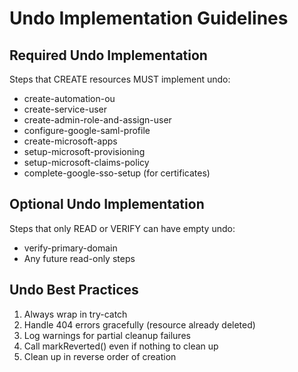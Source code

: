 # Undo Implementation Guidelines

## Required Undo Implementation

Steps that CREATE resources MUST implement undo:

- create-automation-ou
- create-service-user
- create-admin-role-and-assign-user
- configure-google-saml-profile
- create-microsoft-apps
- setup-microsoft-provisioning
- setup-microsoft-claims-policy
- complete-google-sso-setup (for certificates)

## Optional Undo Implementation

Steps that only READ or VERIFY can have empty undo:

- verify-primary-domain
- Any future read-only steps

## Undo Best Practices

1. Always wrap in try-catch
2. Handle 404 errors gracefully (resource already deleted)
3. Log warnings for partial cleanup failures
4. Call markReverted() even if nothing to clean up
5. Clean up in reverse order of creation
